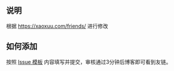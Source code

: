 ## 说明

根据 https://xaoxuu.com/friends/ 进行修改


## 如何添加

按照 [Issue 模板](https://github.com/Yuanzidan081/friends/issues/new/choose) 内容填写并提交，审核通过3分钟后博客即可看到友链。
